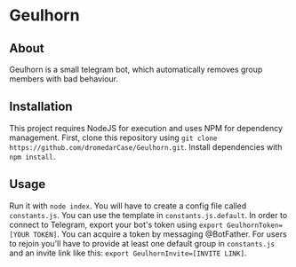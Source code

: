 # Geulhorn

## About

Geulhorn is a small telegram bot, which automatically removes group members with bad behaviour.

## Installation

This project requires NodeJS for execution and uses NPM for dependency management.
First, clone this repository using `git clone https://github.com/dromedarCase/Geulhorn.git`.
Install dependencies with `npm install`. 

## Usage

Run it with `node index`. You will have to create a config file called `constants.js`. You can use the template in `constants.js.default`. In order to connect to Telegram, export your bot's token using `export GeulhornToken=[YOUR TOKEN]`. You can acquire a token by messaging @BotFather. For users to rejoin you'll have to provide at least one default group in `constants.js` and an invite link like this: `export GeulhornInvite=[INVITE LINK]`.
